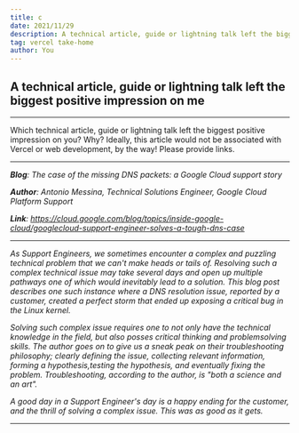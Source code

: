 ```yaml
---
title: c
date: 2021/11/29
description: A technical article, guide or lightning talk left the biggest positive impression on me.
tag: vercel take-home
author: You
---
```



## A technical article, guide or lightning talk left the biggest positive impression on me

---

Which technical article, guide or lightning talk left the biggest positive impression on you? Why? Ideally, this article would not be associated with Vercel or web development, by the way! Please provide links.

---

_**Blog**: The case of the missing DNS packets: a Google Cloud support story_

_**Author**: Antonio Messina, Technical Solutions Engineer, Google Cloud Platform Support_

_**Link**: https://cloud.google.com/blog/topics/inside-google-cloud/googlecloud-support-engineer-solves-a-tough-dns-case_

---

_As Support Engineers, we sometimes encounter a complex and puzzling technical problem that we can't make heads or tails of. Resolving such a complex technical issue may take several days and open up multiple pathways one of which would inevitably lead to a solution. This blog post describes one such instance where a DNS resolution issue, reported by a customer, created a perfect storm that ended up exposing a critical bug in the Linux kernel._

_Solving such complex issue requires one to not only have the technical knowledge in the field, but also posses critical thinking and problemsolving skills. The author goes on to give us a sneak peak on their troubleshooting philosophy; clearly defining the issue, collecting relevant information, forming a hypothesis,testing the hypothesis, and eventually fixing the problem. Troubleshooting, according to the author, is "both a science and an art"._

_A good day in a Support Engineer's day is a happy ending for the customer, and the thrill of solving a complex issue. This was as good as it gets._

---